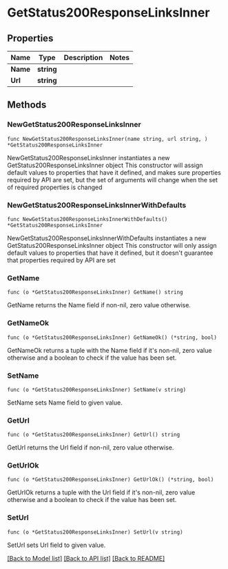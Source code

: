 # GetStatus200ResponseLinksInner

## Properties

Name | Type | Description | Notes
------------ | ------------- | ------------- | -------------
**Name** | **string** |  | 
**Url** | **string** |  | 

## Methods

### NewGetStatus200ResponseLinksInner

`func NewGetStatus200ResponseLinksInner(name string, url string, ) *GetStatus200ResponseLinksInner`

NewGetStatus200ResponseLinksInner instantiates a new GetStatus200ResponseLinksInner object
This constructor will assign default values to properties that have it defined,
and makes sure properties required by API are set, but the set of arguments
will change when the set of required properties is changed

### NewGetStatus200ResponseLinksInnerWithDefaults

`func NewGetStatus200ResponseLinksInnerWithDefaults() *GetStatus200ResponseLinksInner`

NewGetStatus200ResponseLinksInnerWithDefaults instantiates a new GetStatus200ResponseLinksInner object
This constructor will only assign default values to properties that have it defined,
but it doesn't guarantee that properties required by API are set

### GetName

`func (o *GetStatus200ResponseLinksInner) GetName() string`

GetName returns the Name field if non-nil, zero value otherwise.

### GetNameOk

`func (o *GetStatus200ResponseLinksInner) GetNameOk() (*string, bool)`

GetNameOk returns a tuple with the Name field if it's non-nil, zero value otherwise
and a boolean to check if the value has been set.

### SetName

`func (o *GetStatus200ResponseLinksInner) SetName(v string)`

SetName sets Name field to given value.


### GetUrl

`func (o *GetStatus200ResponseLinksInner) GetUrl() string`

GetUrl returns the Url field if non-nil, zero value otherwise.

### GetUrlOk

`func (o *GetStatus200ResponseLinksInner) GetUrlOk() (*string, bool)`

GetUrlOk returns a tuple with the Url field if it's non-nil, zero value otherwise
and a boolean to check if the value has been set.

### SetUrl

`func (o *GetStatus200ResponseLinksInner) SetUrl(v string)`

SetUrl sets Url field to given value.



[[Back to Model list]](../README.md#documentation-for-models) [[Back to API list]](../README.md#documentation-for-api-endpoints) [[Back to README]](../README.md)


